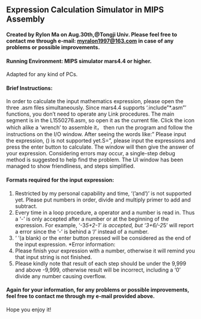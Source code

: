 ## Expression Calculation Simulator in MIPS Assembly
#### Created by Rylon Ma on Aug.30th,@Tongji Univ. Please feel free to contact me through e-mail: myralon1997@163.com in case of any problems or possible improvements.
#### Running Environment: MIPS simulator mars4.4 or higher.
Adapted for any kind of PCs. 
#### Brief Instructions:
In order to calculate the input mathematics expression, please open the three .asm files simultaneously. Since mars4.4 supports ‘.include”*.asm”’ functions, you don’t need to operate any Link procedures.
The main segment is in the L1550276.asm, so open it as the current file. Click the icon which alike a ‘wrench’ to assemble it， then run the program and follow the instructions on the I/O window.
After seeing the words like:” Please input the expression, () is not supported yet.S=”, please input the expressions and press the enter button to calculate.
The window will then give the answer of your expression.
Considering errors may occur, a single-step debug method is suggested to help find the problem. The UI window has been managed to show friendliness, and steps simplified. 
#### Formats required for the input expression:
1. Restricted by my personal capability and time, ‘(’and‘)’ is not supported yet. Please put numbers in order, divide and multiply primer to add and subtract.
2. Every time in a loop procedure, a operator and a number is read in. Thus a ‘-’ is only accepted after a number or at the beginning of the expression. For example, ‘-3*5+2-1’ is accepted, but ‘3+6/-2*5’ will report a error since the ‘-’ is behind a ‘/’ instead of a number.
3. ‘ ’(a blank) or the enter button pressed will be considered as the end of the input expression.
*Error information:
1. Please finish your expression with a number, otherwise it will remind you that input string is not finished.
2. Please kindly note that result of each step should be under the 9,999 and above -9,999, otherwise result will be incorrect, including a ‘0’ divide any number causing overflow.
#### Again for your information, for any problems or possible improvements, feel free to contact me through my e-mail provided above.
Hope you enjoy it!
